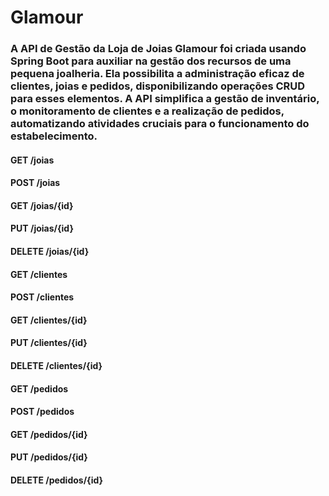 # Glamour

### A API de Gestão da Loja de Joias Glamour foi criada usando Spring Boot para auxiliar na gestão dos recursos de uma pequena joalheria. Ela possibilita a administração eficaz de clientes, joias e pedidos, disponibilizando operações CRUD para esses elementos. A API simplifica a gestão de inventário, o monitoramento de clientes e a realização de pedidos, automatizando atividades cruciais para o funcionamento do estabelecimento.

#### GET /joias 
#### POST /joias 
#### GET /joias/{id}  
#### PUT /joias/{id}  
#### DELETE /joias/{id}  

#### GET /clientes 
#### POST /clientes 
#### GET /clientes/{id} 
#### PUT /clientes/{id} 
#### DELETE /clientes/{id} 

#### GET /pedidos
#### POST /pedidos
#### GET /pedidos/{id}
#### PUT /pedidos/{id} 
#### DELETE /pedidos/{id}



